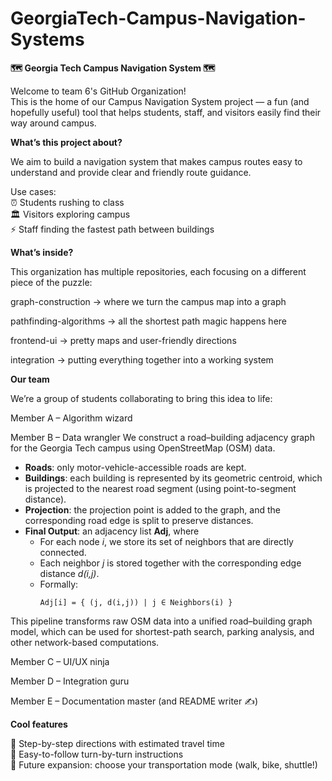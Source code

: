 # GeorgiaTech-Campus-Navigation-Systems

**🗺️ Georgia Tech Campus Navigation System 🗺️**

Welcome to team 6's GitHub Organization! <br>
This is the home of our Campus Navigation System project — a fun (and hopefully useful) tool that helps students, staff, and visitors easily find their way around campus. 

**What’s this project about?**

We aim to build a navigation system that makes campus routes easy to understand and provide clear and friendly route guidance. 

Use cases: <br>
⏰ Students rushing to class <br>
🏛️ Visitors exploring campus <br>
⚡ Staff finding the fastest path between buildings <br>

**What’s inside?**

This organization has multiple repositories, each focusing on a different piece of the puzzle:

graph-construction → where we turn the campus map into a graph

pathfinding-algorithms → all the shortest path magic happens here

frontend-ui → pretty maps and user-friendly directions

integration → putting everything together into a working system

**Our team**

We’re a group of students collaborating to bring this idea to life:

Member A – Algorithm wizard

Member B – Data wrangler
We construct a road–building adjacency graph for the Georgia Tech campus 
using OpenStreetMap (OSM) data.

- **Roads**: only motor-vehicle-accessible roads are kept.  
- **Buildings**: each building is represented by its geometric centroid, which is projected to the nearest road segment (using point-to-segment distance).  
- **Projection**: the projection point is added to the graph, and the corresponding road edge is split to preserve distances.  
- **Final Output**: an adjacency list **Adj**, where
  - For each node *i*, we store its set of neighbors that are directly connected.  
  - Each neighbor *j* is stored together with the corresponding edge distance *d(i,j)*.  
  - Formally:
    ```
    Adj[i] = { (j, d(i,j)) | j ∈ Neighbors(i) }
    ```
  
This pipeline transforms raw OSM data into a unified road–building graph model,
which can be used for shortest-path search, parking analysis, and other 
network-based computations.


Member C – UI/UX ninja

Member D – Integration guru

Member E – Documentation master (and README writer ✍️)

**Cool features**

🐾 Step-by-step directions with estimated travel time <br>
🛴 Easy-to-follow turn-by-turn instructions <br>
🚌 Future expansion: choose your transportation mode (walk, bike, shuttle!) <br>
